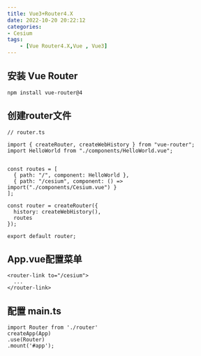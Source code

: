 ```yaml
---
title: Vue3+Router4.X
date: 2022-10-20 20:22:12
categories:
- Cesium
tags: 
    - [Vue Router4.X,Vue , Vue3]
---
```

## 安装 Vue Router
```
npm install vue-router@4
```
## 创建router文件
```
// router.ts

import { createRouter, createWebHistory } from "vue-router";
import HelloWorld from "./components/HelloWorld.vue";


const routes = [
  { path: "/", component: HelloWorld },
  { path: "/cesium", component: () => import("./components/Cesium.vue") }
];

const router = createRouter({
  history: createWebHistory(),
  routes
});

export default router;
```
## App.vue配置菜单
```
<router-link to="/cesium">
  ...
</router-link>
```
## 配置 main.ts

```
import Router from './router'
createApp(App)
.use(Router)
.mount('#app');

```